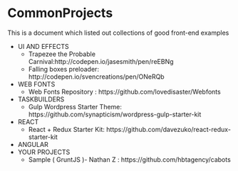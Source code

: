 # CommonProjects
This is a document which listed out collections of good front-end examples

<ul>
   <li>UI AND EFFECTS
      <ul>
         <li>Trapezee the Probable Carnival:http://codepen.io/jasesmith/pen/reEBNg</li>
         <li>Falling boxes preloader: http://codepen.io/svencreations/pen/ONeRQb</li>
      </ul>
   </li>
   <li>WEB FONTS
      <ul>
         <li>Web Fonts Repository : https://github.com/lovedisaster/Webfonts</li>
      </ul>
   </li>
   <li>TASKBUILDERS
      <ul>
          <li>Gulp Wordpress Starter Theme: https://github.com/synapticism/wordpress-gulp-starter-kit</li>
      </ul>
   </li>
   <li>REACT
       <ul>
          <li>React + Redux Starter Kit: https://github.com/davezuko/react-redux-starter-kit</li>
       </ul>
   </li>
   <li>ANGULAR</li>
   <li>YOUR PROJECTS
       <ul>
           <li>Sample ( GruntJS )- Nathan Z : https://github.com/hbtagency/cabots</li>
       </ul>
   </li>
</ul>
